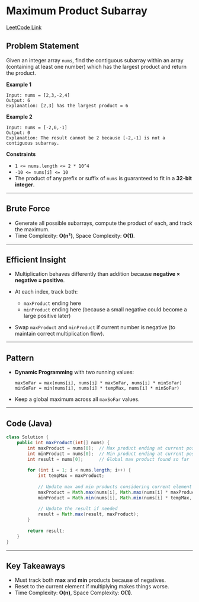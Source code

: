 # Maximum Product Subarray

[LeetCode Link](https://leetcode.com/problems/maximum-product-subarray/)

## Problem Statement

Given an integer array `nums`, find the contiguous subarray within an array (containing at least one number) which has the largest product and return the product.

**Example 1**

```
Input: nums = [2,3,-2,4]  
Output: 6  
Explanation: [2,3] has the largest product = 6
```

**Example 2**

```
Input: nums = [-2,0,-1]  
Output: 0  
Explanation: The result cannot be 2 because [-2,-1] is not a contiguous subarray.
```

**Constraints**

* `1 <= nums.length <= 2 * 10^4`
* `-10 <= nums[i] <= 10`
* The product of any prefix or suffix of `nums` is guaranteed to fit in a **32-bit integer**.

---

## Brute Force

* Generate all possible subarrays, compute the product of each, and track the maximum.
* Time Complexity: **O(n²)**, Space Complexity: **O(1)**.

---

## Efficient Insight

* Multiplication behaves differently than addition because **negative × negative = positive**.
* At each index, track both:

  * `maxProduct` ending here
  * `minProduct` ending here (because a small negative could become a large positive later)
* Swap `maxProduct` and `minProduct` if current number is negative (to maintain correct multiplication flow).

---

## Pattern

* **Dynamic Programming** with two running values:

  ```
  maxSoFar = max(nums[i], nums[i] * maxSoFar, nums[i] * minSoFar)
  minSoFar = min(nums[i], nums[i] * tempMax, nums[i] * minSoFar)
  ```
* Keep a global maximum across all `maxSoFar` values.

---

## Code (Java)

```java
class Solution {
    public int maxProduct(int[] nums) {
        int maxProduct = nums[0];  // Max product ending at current position
        int minProduct = nums[0];  // Min product ending at current position
        int result = nums[0];      // Global max product found so far
        
        for (int i = 1; i < nums.length; i++) {
            int tempMax = maxProduct;
            
            // Update max and min products considering current element
            maxProduct = Math.max(nums[i], Math.max(nums[i] * maxProduct, nums[i] * minProduct));
            minProduct = Math.min(nums[i], Math.min(nums[i] * tempMax, nums[i] * minProduct));
            
            // Update the result if needed
            result = Math.max(result, maxProduct);
        }
        
        return result;
    }
}
```

---

## Key Takeaways

* Must track both **max** and **min** products because of negatives.
* Reset to the current element if multiplying makes things worse.
* Time Complexity: **O(n)**, Space Complexity: **O(1)**.
